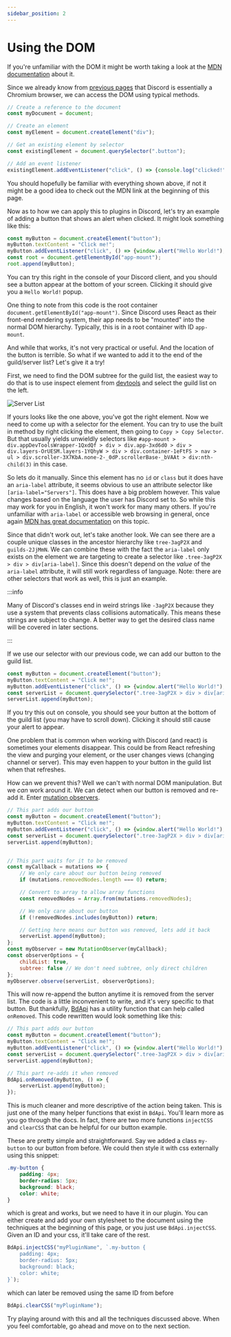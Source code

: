 ```yaml
---
sidebar_position: 2
---
```


# Using the DOM

If you're unfamiliar with the DOM it might be worth taking a look at the [MDN documentation](https://developer.mozilla.org/en-US/docs/Web/API/Document_Object_Model) about it.

Since we already know from [previous pages](../introduction/environment) that Discord is essentially a Chromium browser, we can access the DOM using typical methods.

```js
// Create a reference to the document
const myDocument = document;

// Create an element
const myElement = document.createElement("div");

// Get an existing element by selector
const existingElement = document.querySelector(".button");

// Add an event listener
existingElement.addEventListener("click", () => {console.log("clicked!");});
```

You should hopefully be familiar with everything shown above, if not it might be a good idea to check out the MDN link at the beginning of this page.

Now as to how we can apply this to plugins in Discord, let's try an example of adding a button that shows an alert when clicked. It might look something like this:

```js
const myButton = document.createElement("button");
myButton.textContent = "Click me!";
myButton.addEventListener("click", () => {window.alert("Hello World!");});
const root = document.getElementById("app-mount");
root.append(myButton);
```

You can try this right in the console of your Discord client, and you should see a button appear at the bottom of your screen. Clicking it should give you a `Hello World!` popup.

One thing to note from this code is the root container `document.getElementById("app-mount")`. Since Discord uses React as their front-end rendering system, their app needs to be "mounted" into the normal DOM hierarchy. Typically, this is in a root container with ID `app-mount`.

And while that works, it's not very practical or useful. And the location of the button is terrible. So what if we wanted to add it to the end of the guild/server list? Let's give it a try!

First, we need to find the DOM subtree for the guild list, the easiest way to do that is to use inspect element from [devtools](../introduction/devtools) and select the guild list on the left.

![Server List](/docs/servers.png)

If yours looks like the one above, you've got the right element. Now we need to come up with a selector for the element. You can try to use the built in method by right clicking the element, then going to `Copy > Copy Selector`. But that usually yields unwieldly selectors like `#app-mount > div.appDevToolsWrapper-1QxdQf > div > div.app-3xd6d0 > div > div.layers-OrUESM.layers-1YQhyW > div > div.container-1eFtFS > nav > ul > div.scroller-3X7KbA.none-2-_0dP.scrollerBase-_bVAAt > div:nth-child(3)` in this case.

So lets do it manually. Since this element has no `id` or `class` but it does have an `aria-label` attribute, it seems obvious to use an attribute selector like `[aria-label="Servers"]`. This does have a big problem however. This value changes based on the language the user has Discord set to. So while this may work for you in English, it won't work for many many others. If you're unfamiliar with `aria-label` or accessible web browsing in general, once again [MDN has great documentation](https://developer.mozilla.org/en-US/docs/Web/Accessibility/ARIA/Attributes/aria-label) on this topic.

Since that didn't work out, let's take another look. We can see there are a couple unique classes in the ancestor hierarchy like `tree-3agP2X` and `guilds-2JjMmN`. We can combine these with the fact the `aria-label` only exists on the element we are targeting to create a selector like `.tree-3agP2X > div > div[aria-label]`. Since this doesn't depend on the *value* of the `aria-label` attribute, it will still work regardless of language. Note: there are other selectors that work as well, this is just an example.

:::info

Many of Discord's classes end in weird strings like `-3agP2X` because they use a system that prevents class collisions automatically. This means these strings are subject to change. A better way to get the desired class name will be covered in later sections.

:::

If we use our selector with our previous code, we can add our button to the guild list.

```js
const myButton = document.createElement("button");
myButton.textContent = "Click me!";
myButton.addEventListener("click", () => {window.alert("Hello World!");});
const serverList = document.querySelector(".tree-3agP2X > div > div[aria-label]");
serverList.append(myButton);
```

If you try this out on console, you should see your button at the bottom of the guild list (you may have to scroll down). Clicking it should still cause your alert to appear.

One problem that is common when working with Discord (and react) is sometimes your elements disappear. This could be from React refreshing the view and purging your element, or the user changes views (changing channel or server). This may even happen to your button in the guild list when that refreshes.

How can we prevent this? Well we can't with normal DOM manipulation. But we _can_ work around it. We can detect when our button is removed and re-add it. Enter [mutation observers](https://developer.mozilla.org/en-US/docs/Web/API/MutationObserver).


```js
// This part adds our button
const myButton = document.createElement("button");
myButton.textContent = "Click me!";
myButton.addEventListener("click", () => {window.alert("Hello World!");});
const serverList = document.querySelector(".tree-3agP2X > div > div[aria-label]");
serverList.append(myButton);


// This part waits for it to be removed
const myCallback = mutations => {
    // We only care about our button being removed
    if (mutations.removedNodes.length === 0) return;

    // Convert to array to allow array functions
    const removedNodes = Array.from(mutations.removedNodes);

    // We only care about our button
    if (!removedNodes.includes(myButton)) return;

    // Getting here means our button was removed, lets add it back
    serverList.append(myButton);
};
const myObserver = new MutationObserver(myCallback);
const observerOptions = {
    childList: true,
    subtree: false // We don't need subtree, only direct children
};
myObserver.observe(serverList, observerOptions);
```

This will now re-append the button anytime it is removed from the server list. The code is a little inconvenient to write, and it's very specific to that button. But thankfully, [BdApi](../api/bdapi) has a utility function that can help called `onRemoved`. This code rewritten would look something like this:

```js
// This part adds our button
const myButton = document.createElement("button");
myButton.textContent = "Click me!";
myButton.addEventListener("click", () => {window.alert("Hello World!");});
const serverList = document.querySelector(".tree-3agP2X > div > div[aria-label]");
serverList.append(myButton);

// This part re-adds it when removed
BdApi.onRemoved(myButton, () => {
    serverList.append(myButton);
});
```

This is much cleaner and more descriptive of the action being taken. This is just one of the many helper functions that exist in `BdApi`. You'll learn more as you go through the docs. In fact, there are two more functions `injectCSS` and `clearCSS` that can be helpful for our button example.

These are pretty simple and straightforward. Say we added a class `my-button` to our button from before. We could then style it with css externally using this snippet:
```css
.my-button {
    padding: 4px;
    border-radius: 5px;
    background: black;
    color: white;
}
```

which is great and works, but we need to have it in our plugin. You can either create and add your own stylesheet to the document using the techniques at the beginning of this page, or you just use `BdApi.injectCSS`. Given an ID and your css, it'll take care of the rest.

```js
BdApi.injectCSS("myPluginName", `.my-button {
    padding: 4px;
    border-radius: 5px;
    background: black;
    color: white;
}`);
```

which can later be removed using the same ID from before

```js
BdApi.clearCSS("myPluginName");
```

Try playing around with this and all the techniques discussed above. When you feel comfortable, go ahead and move on to the next section.